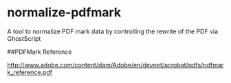 # normalize-pdfmark

A tool to normalize PDF mark data by controlling the rewrite of the PDF via GhostScript

##PDFMark Reference

http://www.adobe.com/content/dam/Adobe/en/devnet/acrobat/pdfs/pdfmark_reference.pdf 
